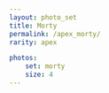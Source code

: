 ```yaml
---
layout: photo_set
title: Morty
permalink: /apex_morty/
rarity: apex

photos:
    set: morty
    size: 4 
---
```

